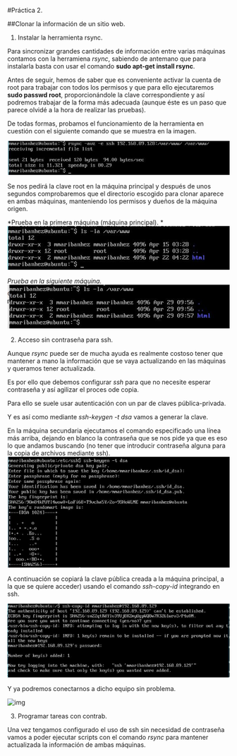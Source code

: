 #Práctica 2. 

##Clonar la información de un sitio web. 

1. Instalar la herramienta rsync. 

Para sincronizar grandes cantidades de información entre varias máquinas contamos con la herramiena *rsync*, sabiendo de antemano que para instalarla basta con usar el comando **sudo apt-get install rsync**. 

Antes de seguir, hemos de saber que es conveniente activar la cuenta de root para trabajar con todos los permisos y que para ello ejecutaremos **sudo passwd root**, proporcionándole la clave correspondiente y así podremos trabajar de la forma más adecuada (aunque éste es un paso que parece olvidé a la hora de realizar las pruebas). 

De todas formas, probamos el funcionamiento de la herramienta en cuestión con el siguiente comando que se muestra en la imagen. 

![img](https://github.com/maribhez/SWAP_UGR/blob/master/Practicas/Practica2/Capturas/rsync_de2a1.JPG)

Se nos pedirá la clave root en la máquina principal y después de unos segundos comprobaremos que el directorio escogido para clonar aparece en ambas máquinas, manteniendo los permisos y dueños de la máquina origen. 

*Prueba en la primera máquina (máquina principal). *
![img](https://github.com/maribhez/SWAP_UGR/blob/master/Practicas/Practica2/Capturas/ls_la1.JPG)

*Prueba en la siguiente máquina.*
![img](https://github.com/maribhez/SWAP_UGR/blob/master/Practicas/Practica2/Capturas/ls_la2.JPG)

2. Acceso sin contraseña para ssh. 

Aunque *rsync* puede ser de mucha ayuda es realmente costoso tener que mantener a mano la información que se vaya actualizando en las máquinas y queramos tener actualizada. 

Es por ello que debemos configurar *ssh* para que no necesite esperar contraseña y así agilizar el proces ode copia. 

Para ello se suele usar autenticación con un par de claves pública-privada. 

Y es así como mediante *ssh-keygen -t dsa* vamos a generar la clave.

En la máquina secundaria ejecutamos el comando especificado una línea más arriba, dejando en blanco la contraseña que se nos pide ya que es eso lo que andamos buscando (no tener que introducir contraseña alguna para la copia de archivos mediante ssh).
![img](https://github.com/maribhez/SWAP_UGR/blob/master/Practicas/Practica2/Capturas/ssh_withoutpassword.JPG)

A continuación se copiará la clave pública creada a la máquina principal, a la que se quiere acceder) usando el comando *ssh-copy-id* integrando en ssh.  

![img](https://github.com/maribhez/SWAP_UGR/blob/master/Practicas/Practica2/Capturas/ssh_withoutpassword_2_desdeMV1.JPG)

Y ya podremos conectarnos a dicho equipo sin problema. 

![img](https://github.com/maribhez/SWAP_UGR/blob/master/Practicas/Practica2/Capturas/comprobacion_sincontrase%C3%B1a.JPG)


3. Programar tareas con contrab.  

Una vez tengamos configurado el uso de ssh sin necesidad de contraseña vamos a poder ejecutar scripts con el comando *rsync* para mantener actualizada la información de ambas máquinas.

